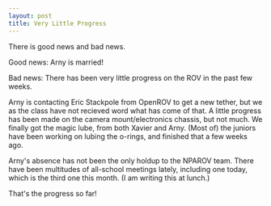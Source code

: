 ```yaml
---
layout: post
title: Very Little Progress
---
```


There is good news and bad news.

Good news: Arny is married!

Bad news: There has been very little progress on the ROV in the past few weeks.

Arny is contacting Eric Stackpole from OpenROV to get a new tether, but we as the class have not recieved word what has come of that. 
A little progress has been made on the camera mount/electronics chassis, but not much. 
We finally got the magic lube, from both Xavier and Arny. (Most of) the juniors have been working on lubing the o-rings, and finished that a few weeks ago.

Arny's absence has not been the only holdup to the NPAROV team. There have been multitudes of all-school meetings lately, including one today, which is the third one this month. (I am writing this at lunch.)

That's the progress so far!